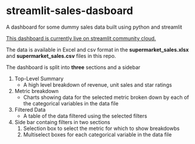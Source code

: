 # streamlit-sales-dasboard
A dashboard for some dummy sales data built using python and streamlit

[This dashboard is currently live on streamlit community cloud.](mauricebrown-streamlit-sales-dashboard-app-2h1wtf.streamlit.app)

The data is available in Excel and csv format in the **supermarket_sales.xlsx** and **supermarket_sales.csv** files in this repo.

The dashboard is split into **three** sections and a sidebar

1. Top-Level Summary
    * A high level breakdown of revenue, unit sales and star ratings
2. Metric breakdown
    * Charts showing data for the selected metric broken down by each of the categorical variables in the data file
3. Filtered Data
    * A table of the data filtered using the selected filters
4. Side bar containg filters in two sections
    1. Selection box to select the metric for which to show breakdowbs
    2. Multiselect boxes for each categorical variable in the data file
